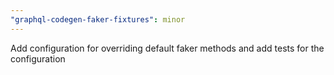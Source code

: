 ```yaml
---
"graphql-codegen-faker-fixtures": minor
---
```


Add configuration for overriding default faker methods and add tests for the configuration
